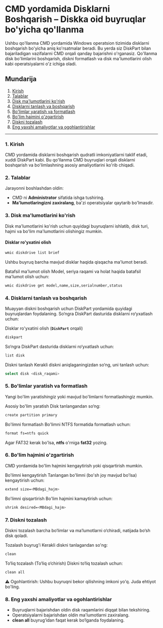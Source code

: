 # CMD yordamida Disklarni Boshqarish – Diskka oid buyruqlar bo'yicha qo'llanma

Ushbu qo'llanma CMD yordamida Windows operatsion tizimida disklarni boshqarish bo'yicha aniq ko'rsatmalar beradi. Bu yerda siz DiskPart bilan bajariladigan vazifalarni CMD orqali qanday bajarishni o'rganasiz. Qo'llanma disk bo'limlarini boshqarish, diskni formatlash va disk ma'lumotlarini olish kabi operatsiyalarni o'z ichiga oladi.

## Mundarija

1. [Kirish](#kirish)
2. [Talablar](#talablar)
3. [Disk ma'lumotlarini ko'rish](#disk-ma'lumotlarini-ko'rish)
4. [Disklarni tanlash va boshqarish](#disklarni-tanlash-va-boshqarish)
5. [Bo'limlar yaratish va formatlash](#bo'limlar-yaratish-va-formatlash)
6. [Bo'lim hajmini o'zgartirish](#bo'lim-hajmini-o'zgartirish)
7. [Diskni tozalash](#diskni-tozalash)
8. [Eng yaxshi amaliyotlar va ogohlantirishlar](#eng-yaxshi-amaliyotlar-va-ogohlantirishlar)

---

### 1. Kirish

CMD yordamida disklarni boshqarish qudratli imkoniyatlarni taklif etadi, xuddi DiskPart kabi. Bu qo'llanma CMD buyruqlari orqali disklarni boshqarish va bo'limlashning asosiy amaliyotlarini ko'rib chiqadi. 

### 2. Talablar

Jarayonni boshlashdan oldin:
- CMD ni **Administrator** sifatida ishga tushiring.
- **Ma'lumotlaringizni zaxiralang**, ba'zi operatsiyalar qaytarib bo'lmasdir.

### 3. Disk ma'lumotlarini ko'rish

Disk ma'lumotlarini ko'rish uchun quyidagi buyruqlarni ishlatib, disk turi, hajmi va bo'lim ma'lumotlarini olishingiz mumkin.

#### Disklar ro'yxatini olish

```bash
wmic diskdrive list brief
```
Ushbu buyruq barcha mavjud disklar haqida qisqacha ma'lumot beradi.

Batafsil ma'lumot olish
Model, seriya raqami va holat haqida batafsil ma'lumot olish uchun:
```bash
wmic diskdrive get model,name,size,serialnumber,status
```
### 4. Disklarni tanlash va boshqarish
Muayyan diskni boshqarish uchun DiskPart yordamida quyidagi buyruqlardan foydalaning.
So‘ngra DiskPart dasturida disklarni ro‘yxatlash uchun:

Disklar ro'yxatini olish (**`DiskPart`** orqali)
```bash
diskpart
```
So‘ngra DiskPart dasturida disklarni ro‘yxatlash uchun:
```bash
list disk
```
Diskni tanlash
Kerakli diskni aniqlaganingizdan so‘ng, uni tanlash uchun:
```bash
select disk <disk_raqami>
```
### 5. Bo'limlar yaratish va formatlash
Yangi bo'lim yaratishingiz yoki mavjud bo'limlarni formatlashingiz mumkin.

Asosiy bo'lim yaratish
Disk tanlangandan so‘ng:
```bash
create partition primary
```
Bo'limni formatlash
Bo'limni NTFS formatida formatlash uchun:
```bash
format fs=ntfs quick
```
Agar FAT32 kerak bo'lsa, **ntfs** o'rniga **fat32** yozing.
### 6. Bo'lim hajmini o'zgartirish
CMD yordamida bo'lim hajmini kengaytirish yoki qisqartirish mumkin.

Bo'limni kengaytirish
Tanlangan bo'limni (bo'sh joy mavjud bo'lsa) kengaytirish uchun:
```bash
extend size=<MBdagi_hajm>
```
Bo'limni qisqartirish
Bo'lim hajmini kamaytirish uchun:
```bash
shrink desired=<MBdagi_hajm>
```
### 7. Diskni tozalash
Diskni tozalash barcha bo‘limlar va ma’lumotlarni o‘chiradi, natijada bo‘sh disk qoladi.

Tozalash buyrug'i
Kerakli diskni tanlagandan so'ng:
```bash
clean
```
To‘liq tozalash (To‘liq o‘chirish)
Diskni to‘liq tozalash uchun:
```bash
clean all
```
⚠️ Ogohlantirish: Ushbu buyruqni bekor qilishning imkoni yo'q. Juda ehtiyot bo'ling.

### 8. Eng yaxshi amaliyotlar va ogohlantirishlar
- Buyruqlarni bajarishdan oldin disk raqamlarini diqqat bilan tekshiring.
- Operatsiyalarni bajarishdan oldin ma'lumotlarni zaxiralang.
- **clean all** buyrug‘idan faqat kerak bo‘lganda foydalaning.


